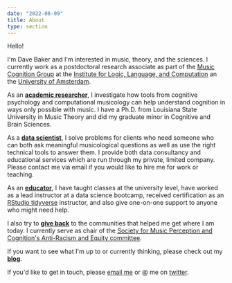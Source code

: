 ```yaml
---
date: "2022-08-09"
title: About
type: section
---
```


Hello! 

I'm Dave Baker and I'm interested in music, theory, and the sciences.
I currently work as a postdoctoral research associate as part of the [Music Cognition Group](https://www.mcg.uva.nl/) at the [Institute for Logic, Language, and Computation](https://www.illc.uva.nl/) an the [University of Amsterdam](https://www.uva.nl/).

As an **[academic researcher](https://davidjohnbaker.rbind.io/academic/)**, I investigate how tools from cognitive psychology and computational musicology can help understand cognition in ways only possible with music. I have a Ph.D. from Louisiana State University in Music Theory and did my graduate minor in Cognitive and Brain Sciences.

As a **[data scientist](https://davidjohnbaker.rbind.io/industry/)**, I solve problems for clients who need someone who can both ask meaningful musicological questions as well as use the right technical tools to answer them.
I provide both data consultancy and educational services which are run through my private, limited company. Please contact me via email if you would like to hire me for work or teaching. 

As an **[educator](https://davidjohnbaker.rbind.io/teaching/)**, I have taught classes at the university level, have worked as a lead instructor at a data science bootcamp, received certification as an [RStudio tidyverse](https://github.com/davidjohnbaker1/rstudio_certification_training) instructor, and also give one-on-one support to anyone who might need help.

I also try to **[give back](https://davidjohnbaker.rbind.io/service/)** to the communities that helped me get where I am today.
I currently serve as chair of the [Society for Music Perception and Cognition's Anti-Racism and Equity committee](https://musicperception.org/smpc-arec.html). 

If you want to see what I'm up to or currently thinking, please check out my **[blog](https://davidjohnbaker.rbind.io/archives/)**.

If you'd like to get in touch, please [email me](mailto:davidjohnbaker1@gmail.com) or @ me on [twitter](www.twitter.com/davidjohnbaker).
